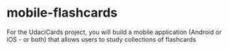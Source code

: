 # mobile-flashcards
For the UdaciCards project, you will build a mobile application (Android or iOS - or both) that allows users to study collections of flashcards
